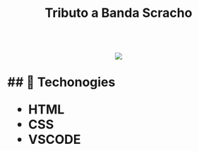 <h1 align="center">Tributo a Banda Scracho<h1>
<br>
  
<div align="center">
 <img src="https://i.ibb.co/9Twp2mZ/luizlipe-github-io-pagina-tributo.png"/>
  </div>  
  
<br>
  ## 🚀 Techonogies
  
  - HTML 
  - CSS
  - VSCODE
  
 
  
